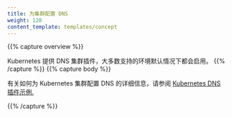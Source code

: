 ```yaml
---
title: 为集群配置 DNS
weight: 120
content_template: templates/concept
---
```


<!--
---
title: Configure DNS for a Cluster
weight: 120
content_template: templates/concept
---
-->

{{% capture overview %}}
<!--
Kubernetes offers a DNS cluster addon, which most of the supported environments enable by default.
-->
Kubernetes 提供 DNS 集群插件，大多数支持的环境默认情况下都会启用。
{{% /capture %}}
{{% capture body %}}
<!--
For more information on how to configure DNS for a Kubernetes cluster, see the [Kubernetes DNS sample plugin.](https://github.com/kubernetes/kubernetes/tree/release-1.5/examples/cluster-dns)
-->
有关如何为 Kubernetes 集群配置 DNS 的详细信息，请参阅 [Kubernetes DNS 插件示例.](https://github.com/kubernetes/kubernetes/tree/release-1.5/examples/cluster-dns)

{{% /capture %}}
